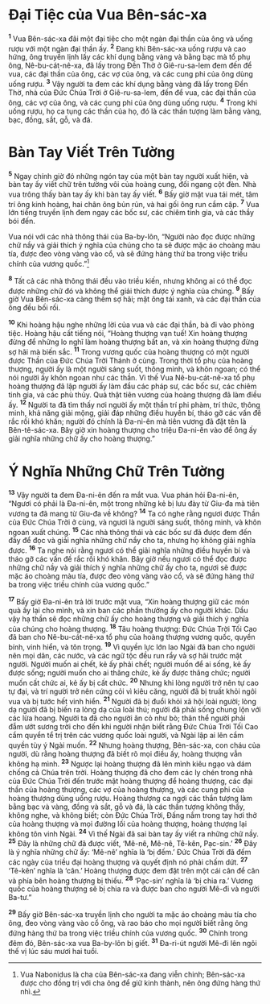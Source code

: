 # Ðại Tiệc của Vua Bên-sác-xa
<sup><b>1</b></sup> Vua Bên-sác-xa đãi một đại tiệc cho một ngàn đại thần của ông và uống rượu với một ngàn đại thần ấy. <sup><b>2</b></sup> Ðang khi Bên-sác-xa uống rượu và cao hứng, ông truyền lịnh lấy các khí dụng bằng vàng và bằng bạc mà tổ phụ ông, Nê-bu-cát-nê-xa, đã lấy trong Ðền Thờ ở Giê-ru-sa-lem đem đến để vua, các đại thần của ông, các vợ của ông, và các cung phi của ông dùng uống rượu. <sup><b>3</b></sup> Vậy người ta đem các khí dụng bằng vàng đã lấy trong Ðền Thờ, nhà của Ðức Chúa Trời ở Giê-ru-sa-lem, đến để vua, các đại thần của ông, các vợ của ông, và các cung phi của ông dùng uống rượu. <sup><b>4</b></sup> Trong khi uống rượu, họ ca tụng các thần của họ, đó là các thần tượng làm bằng vàng, bạc, đồng, sắt, gỗ, và đá.

# Bàn Tay Viết Trên Tường
<sup><b>5</b></sup> Ngay chính giờ đó những ngón tay của một bàn tay người xuất hiện, và bàn tay ấy viết chữ trên tường vôi của hoàng cung, đối ngang cột đèn. Nhà vua trông thấy bàn tay ấy khi bàn tay ấy viết. <sup><b>6</b></sup> Bấy giờ mặt vua tái mét, tâm trí ông kinh hoàng, hai chân ông bủn rủn, và hai gối ông run cầm cập. <sup><b>7</b></sup> Vua lớn tiếng truyền lịnh đem ngay các bốc sư, các chiêm tinh gia, và các thầy bói đến.

Vua nói với các nhà thông thái của Ba-by-lôn, “Người nào đọc được những chữ nầy và giải thích ý nghĩa của chúng cho ta sẽ được mặc áo choàng màu tía, được đeo vòng vàng vào cổ, và sẽ đứng hàng thứ ba trong việc triều chính của vương quốc.”[^1-005a5da7-22f4-4127-ab57-44986d42a546]

<sup><b>8</b></sup> Tất cả các nhà thông thái đều vào triều kiến, nhưng không ai có thể đọc được những chữ đó và không thể giải thích được ý nghĩa của chúng. <sup><b>9</b></sup> Bấy giờ Vua Bên-sác-xa càng thêm sợ hãi; mặt ông tái xanh, và các đại thần của ông đều bối rối.

<sup><b>10</b></sup> Khi hoàng hậu nghe những lời của vua và các đại thần, bà đi vào phòng tiệc. Hoàng hậu cất tiếng nói, “Hoàng thượng vạn tuế! Xin hoàng thượng đừng để những lo nghĩ làm hoàng thượng bất an, và xin hoàng thượng đừng sợ hãi mà biến sắc. <sup><b>11</b></sup> Trong vương quốc của hoàng thượng có một người được Thần của Ðức Chúa Trời Thánh ở cùng. Trong thời tổ phụ của hoàng thượng, người ấy là một người sáng suốt, thông minh, và khôn ngoan; có thể nói người ấy khôn ngoan như các thần. Vì thế Vua Nê-bu-cát-nê-xa tổ phụ hoàng thượng đã lập người ấy làm đầu các pháp sư, các bốc sư, các chiêm tinh gia, và các phù thủy. Quả thật tiên vương của hoàng thượng đã làm điều ấy. <sup><b>12</b></sup> Người ta đã tìm thấy nơi người ấy một thần trí phi phàm, trí thức, thông minh, khả năng giải mộng, giải đáp những điều huyền bí, tháo gỡ các vấn đề rắc rối khó khăn; người đó chính là Ða-ni-ên mà tiên vương đã đặt tên là Bên-tê-sác-xa. Bây giờ xin hoàng thượng cho triệu Ða-ni-ên vào để ông ấy giải nghĩa những chữ ấy cho hoàng thượng.”

# Ý Nghĩa Những Chữ Trên Tường
<sup><b>13</b></sup> Vậy người ta đem Ða-ni-ên đến ra mắt vua. Vua phán hỏi Ða-ni-ên, “Ngươi có phải là Ða-ni-ên, một trong những kẻ bị lưu đày từ Giu-đa mà tiên vương ta đã mang từ Giu-đa về không? <sup><b>14</b></sup> Ta có nghe rằng ngươi được Thần của Ðức Chúa Trời ở cùng, và ngươi là người sáng suốt, thông minh, và khôn ngoan xuất chúng. <sup><b>15</b></sup> Các nhà thông thái và các bốc sư đã được đem đến đây để đọc và giải nghĩa những chữ nầy cho ta, nhưng họ không giải nghĩa được. <sup><b>16</b></sup> Ta nghe nói rằng ngươi có thể giải nghĩa những điều huyền bí và tháo gỡ các vấn đề rắc rối khó khăn. Bây giờ nếu ngươi có thể đọc được những chữ nầy và giải thích ý nghĩa những chữ ấy cho ta, ngươi sẽ được mặc áo choàng màu tía, được đeo vòng vàng vào cổ, và sẽ đứng hàng thứ ba trong việc triều chính của vương quốc.”

<sup><b>17</b></sup> Bấy giờ Ða-ni-ên trả lời trước mặt vua, “Xin hoàng thượng giữ các món quà ấy lại cho mình, và xin ban các phần thưởng ấy cho người khác. Dầu vậy hạ thần sẽ đọc những chữ ấy cho hoàng thượng và giải thích ý nghĩa của chúng cho hoàng thượng. <sup><b>18</b></sup> Tâu hoàng thượng: Ðức Chúa Trời Tối Cao đã ban cho Nê-bu-cát-nê-xa tổ phụ của hoàng thượng vương quốc, quyền bính, vinh hiển, và tôn trọng. <sup><b>19</b></sup> Vì quyền lực lớn lao Ngài đã ban cho người nên mọi dân, các nước, và các ngữ tộc đều run rẩy và sợ hãi trước mặt người. Người muốn ai chết, kẻ ấy phải chết; người muốn để ai sống, kẻ ấy được sống; người muốn cho ai thăng chức, kẻ ấy được thăng chức; người muốn cất chức ai, kẻ ấy bị cất chức. <sup><b>20</b></sup> Nhưng khi lòng người trở nên tự cao tự đại, và trí người trở nên cứng cỏi vì kiêu căng, người đã bị truất khỏi ngôi vua và bị tước hết vinh hiển. <sup><b>21</b></sup> Người đã bị đuổi khỏi xã hội loài người; lòng dạ người đã bị biến ra lòng dạ của loài thú; người đã phải sống chung lộn với các lừa hoang. Người ta đã cho người ăn cỏ như bò; thân thể người phải đẫm ướt sương trời cho đến khi người nhận biết rằng Ðức Chúa Trời Tối Cao cầm quyền tể trị trên các vương quốc loài người, và Ngài lập ai lên cầm quyền tùy ý Ngài muốn. <sup><b>22</b></sup> Nhưng hoàng thượng, Bên-sác-xa, con cháu của người, dù rằng hoàng thượng đã biết rõ mọi điều ấy, hoàng thượng vẫn không hạ mình. <sup><b>23</b></sup> Ngược lại hoàng thượng đã lên mình kiêu ngạo và dám chống cả Chúa trên trời. Hoàng thượng đã cho đem các ly chén trong nhà của Ðức Chúa Trời đến trước mặt hoàng thượng để hoàng thượng, các đại thần của hoàng thượng, các vợ của hoàng thượng, và các cung phi của hoàng thượng dùng uống rượu. Hoàng thượng ca ngợi các thần tượng làm bằng bạc và vàng, đồng và sắt, gỗ và đá, là các thần tượng không thấy, không nghe, và không biết; còn Ðức Chúa Trời, Ðấng nắm trong tay hơi thở của hoàng thượng và mọi đường lối của hoàng thượng, hoàng thượng lại không tôn vinh Ngài. <sup><b>24</b></sup> Vì thế Ngài đã sai bàn tay ấy viết ra những chữ nầy. <sup><b>25</b></sup> Ðây là những chữ đã được viết, ‘Mê-nê, Mê-nê, Tê-kên, Pạc-sin.’ <sup><b>26</b></sup> Ðây là ý nghĩa những chữ ấy: ‘Mê-nê’ nghĩa là ‘bị đếm.’ Ðức Chúa Trời đã đếm các ngày của triều đại hoàng thượng và quyết định nó phải chấm dứt. <sup><b>27</b></sup> ‘Tê-kên’ nghĩa là ‘cân.’ Hoàng thượng được đem đặt trên một cái cân để cân và phía bên hoàng thượng bị thiếu. <sup><b>28</b></sup> ‘Pạc-sin’ nghĩa là ‘bị chia ra.’ Vương quốc của hoàng thượng sẽ bị chia ra và được ban cho người Mê-đi và người Ba-tư.”

<sup><b>29</b></sup> Bấy giờ Bên-sác-xa truyền lịnh cho người ta mặc áo choàng màu tía cho ông, đeo vòng vàng vào cổ ông, và rao báo cho mọi người biết rằng ông đứng hàng thứ ba trong việc triều chính của vương quốc. <sup><b>30</b></sup> Chính trong đêm đó, Bên-sác-xa vua Ba-by-lôn bị giết. <sup><b>31</b></sup> Ða-ri-út người Mê-đi lên ngôi thế vị lúc sáu mươi hai tuổi.

[^1-005a5da7-22f4-4127-ab57-44986d42a546]: Vua Nabonidus là cha của Bên-sác-xa đang viễn chinh; Bên-sác-xa được cho đồng trị với cha ông để giữ kinh thành, nên ông đứng hàng thứ nhì.